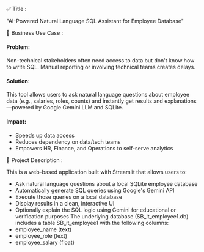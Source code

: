 ✅ Title : 

"AI-Powered Natural Language SQL Assistant for Employee Database"


💼 Business Use Case :

#### Problem:
Non-technical stakeholders often need access to data but don't know how to write SQL. Manual reporting or involving technical teams creates delays.

#### Solution:
This tool allows users to ask natural language questions about employee data (e.g., salaries, roles, counts) and instantly get results and explanations—powered by Google Gemini LLM and SQLite.

#### Impact:
* Speeds up data access
* Reduces dependency on data/tech teams
* Empowers HR, Finance, and Operations to self-serve analytics
  

🧾 Project Description :

This is a web-based application built with Streamlit that allows users to:
* Ask natural language questions about a local SQLite employee database
* Automatically generate SQL queries using Google's Gemini API
* Execute those queries on a local database
* Display results in a clean, interactive UI
* Optionally explain the SQL logic using Gemini for educational or verification purposes
The underlying database (SB_it_employee1.db) includes a table SB_it_employee1 with the following columns:
* employee_name (text)
* employee_role (text)
* employee_salary (float)


























